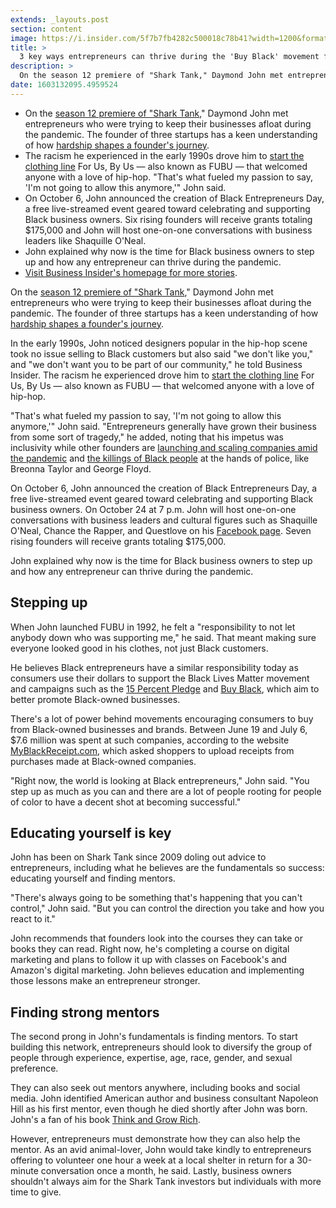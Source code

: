 ```yaml
--- 
extends: _layouts.post 
section: content 
image: https://i.insider.com/5f7b7fb4282c500018c78b41?width=1200&format=jpeg 
title: > 
  3 key ways entrepreneurs can thrive during the 'Buy Black' movement from 'Shark Tank' investor Daymond John 
description: > 
  On the season 12 premiere of "Shark Tank," Daymond John met entrepreneurs who were trying to keep their businesses afloat during the pandemic.On October 6, John announced the creation of Black Entrepreneurs Day, a free live-streamed event geared toward celebrating and supporting Black business owners.On the season 12 premiere of "Shark Tank," Daymond John met entrepreneurs who were trying to keep their businesses afloat during the pandemic.On October 6, John announced the creation of Black Entrepreneurs Day, a free live-streamed event geared toward celebrating and supporting Black business owners."Right now, the world is looking at Black entrepreneurs," John said. 
date: 1603132095.4959524 
--- 
```

<div><ul class="summary-list">
<li>On the <a href="https://www.businessinsider.com/shark-tank-season-premiere-lessons-every-business-owner-entrepreneur-needs-to-know">season 12 premiere of "Shark Tank</a>," Daymond John met entrepreneurs who were trying to keep their businesses afloat during the pandemic. The founder of three startups has a keen understanding of how <a href="https://www.businessinsider.com/daymond-john-fubu-founder-shark-tank-star-2018-1">hardship shapes a founder's journey</a>.</li>
<li>The racism he experienced in the early 1990s drove him to <a href="https://www.businessinsider.com/daymond-john-rags-to-riches-story-2016-2">start the clothing line</a> For Us, By Us &#8212; also known as FUBU &#8212; that welcomed anyone with a love of hip-hop. "That's what fueled my passion to say, 'I'm not going to allow this anymore,'" John said.</li>
<li>On October 6, John announced the creation of Black Entrepreneurs Day, a free live-streamed event geared toward celebrating and supporting Black business owners. Six rising founders will receive grants totaling $175,000 and John will host one-on-one conversations with business leaders like Shaquille O'Neal.</li>
<li>John explained why now is the time for Black business owners to step up and how any entrepreneur can thrive during the pandemic.</li>
<li><a href="https://www.businessinsider.com/?hprecirc-bullet">Visit Business Insider's homepage for more stories</a>.</li>
</ul>
<p id="gpt-post-smallbusiness-mobile_in_post_ad-fluid-1" class="ad ad-wrapper fluid in-post only-mobile"></p>

<p id="gpt-post-smallbusiness-desktop_in_post_ad-fluid-1" class="ad ad-wrapper fluid in-post only-desktop"></p>
<p>On the <a href="https://www.businessinsider.com/shark-tank-season-premiere-lessons-every-business-owner-entrepreneur-needs-to-know">season 12 premiere of "Shark Tank</a>," Daymond John met entrepreneurs who were trying to keep their businesses afloat during the pandemic. The founder of three startups has a keen understanding of how <a href="https://www.businessinsider.com/daymond-john-fubu-founder-shark-tank-star-2018-1">hardship shapes a founder's journey</a>.</p><p>In the early 1990s, John noticed designers popular in the hip-hop scene took no issue selling to Black customers but also said "we don't like you," and "we don't want you to be part of our community," he told Business Insider. The racism he experienced drove him to <a href="https://www.businessinsider.com/daymond-john-rags-to-riches-story-2016-2">start the clothing line</a> For Us, By Us &#8212; also known as FUBU &#8212;&#160;that welcomed anyone with a love of hip-hop.&#160;</p><p>"That's what fueled my passion to say, 'I'm not going to allow this anymore,'" John said. "Entrepreneurs generally have grown their business from some sort of tragedy," he added, noting that his impetus was inclusivity while other founders are <a href="https://www.businessinsider.com/successful-startups-founded-during-great-recession-made-millions">launching and scaling companies amid the pandemic</a> and <a href="https://www.businessinsider.com/black-americans-what-the-black-lives-matter-means-to-them-2020-8">the killings of Black people</a> at the hands of police, like Breonna Taylor and George Floyd.&#160;</p><p>On October 6, John announced the creation of Black Entrepreneurs Day, a free live-streamed event geared toward celebrating and supporting Black business owners. On October 24 at 7 p.m. John will host one-on-one conversations with business leaders and cultural figures such as Shaquille O'Neal, Chance the Rapper, and Questlove on his <a href="https://www.facebook.com/TheSharkDaymond/">Facebook page</a>. Seven rising founders will receive grants totaling $175,000.</p><p>John explained why now is the time for Black business owners to step up and how any entrepreneur can thrive during the pandemic.&#160;</p><h2>Stepping up&#160;</h2><p>When John launched FUBU in 1992, he felt a "responsibility to not let anybody down who was supporting me," he said. That meant making sure everyone looked good in his clothes, not just Black customers.&#160;</p><p>He believes Black entrepreneurs have a similar responsibility today as consumers use their dollars to support the Black Lives Matter movement and campaigns such as the <a href="https://www.15percentpledge.org/">15 Percent Pledge</a> and <a href="https://webuyblack.com/">Buy Black</a>, which aim to better promote Black-owned businesses.&#160;&#160;</p><p>There's a lot of power behind movements encouraging consumers to buy from Black-owned businesses and brands. Between June 19 and July 6, $7.6 million was spent at such companies, according to the website <a href="http://myblackreceipt.com/">MyBlackReceipt.com</a>, which asked shoppers to upload receipts from purchases made at Black-owned companies.</p>
<p id="gpt-post-smallbusiness-mobile_in_post_ad-fluid-2" class="ad ad-wrapper fluid in-post only-mobile"></p>

<p id="gpt-post-smallbusiness-desktop_in_post_ad-fluid-2" class="ad ad-wrapper fluid in-post only-desktop"></p>
<p>"Right now, the world is looking at Black entrepreneurs," John said. "You step up as much as you can and there are a lot of people rooting for people of color to have a decent shot at becoming successful."&#160;</p><h2>Educating yourself is key&#160;</h2><p>John has been on Shark Tank since 2009 doling out advice to entrepreneurs, including what he believes are the fundamentals so success: educating yourself and finding mentors.</p><p>"There's always going to be something that's happening that you can't control," John said. "But you can control the direction you take and how you react to it."&#160;</p><p>John recommends that founders look into the courses they can take or books they can read. Right now, he's completing a course on digital marketing and plans to follow it up with classes on Facebook's and Amazon's digital marketing. John believes education and implementing those lessons make an entrepreneur stronger.&#160;</p><h2>Finding strong mentors&#160;</h2><p>The second prong in John's fundamentals is finding mentors. To start building this network, entrepreneurs should look to diversify the group of people through experience, expertise, age, race, gender, and sexual preference.&#160;</p><p>They can also seek out mentors anywhere, including books and social media. John identified American author and business consultant Napoleon Hill as his first mentor, even though he died shortly after John was born. John's a fan of his book <a href="https://www.businessinsider.com/personal-finance/napoleon-hill-think-and-grow-rich-2015-7">Think and Grow Rich</a>.&#160;</p><p>However, entrepreneurs must demonstrate how they can also help the mentor. As an avid animal-lover, John would take kindly to entrepreneurs offering to volunteer one hour a week at a local shelter in return for a 30-minute conversation once a month, he said. Lastly, business owners shouldn't always aim for the Shark Tank investors but individuals with more time to give.&#160;</p>
                  </div>